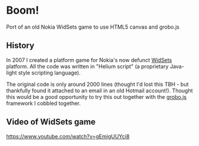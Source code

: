 Boom!
=====

Port of an old Nokia WidSets game to use HTML5 canvas and grobo.js

## History

In 2007 I created a platform game for Nokia's now defunct [WidSets](http://en.wikipedia.org/wiki/WidSets) platform. All the code was written in "Helium script" (a proprietary Java-light style scripting language).

The original code is only around 2000 lines (thought I'd lost this TBH - but thankfully found it attached to an email in an old Hotmail account!). Thought this would be a good opportunity to try this out together with the [grobo.js](http://www.github.com/WebSeed/grobo.js) framework I cobbled together.

## Video of WidSets game

https://www.youtube.com/watch?v=gEmigUUYci8
